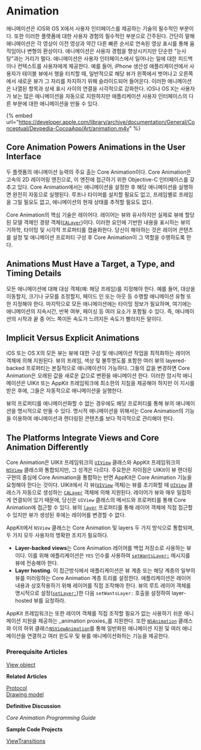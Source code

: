 # Animation

애니메이션은 iOS와 OS X에서 사용자 인터페이스를 제공하는 기술의 필수적인 부분이다. 또한 이러한 플랫폼에 대한 사용자 경험의 필수적인 부분으로 간주된다. 간단히 말해 애니메이션은 각 영상이 이전 영상과 약간 다른 빠른 순서로 연속된 영상 표시를 통해 움직임이나 변형의 환상이다. 애니메이션은 사용자 경험을 향상시키지만 단순한 "눈사탕"과는 거리가 멀다. 애니메이션은 사용자 인터페이스에서 일어나는 일에 대한 피드백이나 컨텍스트를 사용자에게 제공한다. 예를 들어, iPhone 생산성 애플리케이션에서 사용자가 테이블 뷰에서 행을 터치할 때, 일반적으로 해당 뷰가 왼쪽에서 벗어나고 오른쪽에서 새로운 뷰가 그 자리를 차지하기 위해 슬라이드되어 들어온다. 이러한 애니메이션은 나열된 항목과 상세 표시 사이의 연결을 시각적으로 강화한다. iOS나 OS X는 사용자가 보는 많은 애니메이션을 자동으로 지원하지만 애플리케이션 사용자 인터페이스의 다른 부분에 대한 애니메이션을 만들 수 있다.

{% embed url="https://developer.apple.com/library/archive/documentation/General/Conceptual/Devpedia-CocoaApp/Art/animation.m4v" %}

## Core Animation Powers Animations in the User Interface

두 플랫폼의 애니메이션 능력의 주요 출는 Core Animation이다. Core Animation은 고속의 2D 레이어링 엔진으로, 이 엔진에 접근하기 위한 Objective-C 인터페이스를 갖추고 있다. Core Animation에서는 애니메이션을 설정한 후 해당 애니메이션을 실행하면 완전히 자동으로 실행된다. 루프나 타이머를 설치할 필요도 없고, 프레임별로 프레임을 그릴 필요도 없고, 애니메이션의 현재 상태를 추적할 필요도 없다.

Core Animation의 핵심 기술은 레이어다. 레이어는 뷰와 유사하지만 실제로 뷰에 할당된 모델 객체인 경량 객체\([`CALayer`](https://developer.apple.com/documentation/quartzcore/calayer)\)이다. 이러한 요인에 기반한 내용을 표시하는 뷰의 기하학, 타이밍 및 시각적 프로퍼티를 캡슐화한다. 당신이 해아하는 것은 레이어 콘텐츠를 설정 및 애니메이션 프로퍼티 구성 후 Core Animation이 그 역할을 수행하도록 한다.

## Animations Must Have a Target, a Type, and Timing Details

모든 애니메이션에 대해 대상 객체\(예: 해당 프레임\)를 지정해야 한다. 예를 들어, 대상을 이동할지, 크기나 규모를 조정할지, 페이드 인 또는 아웃 등 수행할 애니메이션 유형 또한 지정해야 한다. 마지막으로 모든 애니메이션에는 타이밍 정보가 필요하며, 여기에는 애니메이션의 지속시간, 반복 여부, 페이싱 등 여러 요소가 포함될 수 있다. 즉, 애니메이션의 시작과 끝 중 어느 쪽이든 속도가 느려지든 속도가 빨라지든 말이다.

## Implicit Versus Explicit Animations

iOS 또는 OS X의 모든 뷰는 뷰에 대한 구성 및 애니메이션 작업을 최적화하는 레이어 객체에 의해 지원된다. 뷰의 프레임, 색상 및 불투명도를 포함한 여러 뷰의 layered-backed 프로퍼티는 본질적으로 애니메이션이 가능하다. 그들의 값을 변경하면 Core Animation은 오래된 값을 새로운 값으로 변환을 애니메이션 한다. 이러한 암시적 애니메이션은 UIKit 또는 AppKit 프레임워크에 최소한의 지침을 제공해야 하지만 이 지시를 받은 후에, 그들은 자동적으로 애니메이션을 실행한다.

뷰의 프로퍼티를 애니메이션화할 수 없는 경우에도 해당 프로퍼티를 통해 뷰의 애니메이션을 명시적으로 만들 수 있다. 명시적 애니메이션을 위해서는 Core Animation의 기능을 이용하여 애니메이션과 렌더링된 콘텐츠를 보다 적극적으로 관리해야 한다.

## The Platforms Integrate Views and Core Animation Differently

Core Animation은 UIKit 프레임워크의 [`UIView`](https://developer.apple.com/documentation/uikit/uiview) 클래스와 AppKit 프레임워크의 [`NSView`](https://developer.apple.com/documentation/appkit/nsview) 클래스와 통합되지만, 그 성격은 다르다. 주요한은 차이점은 UIKit이 뷰 렌더링 구현의 중심에 Core Animation을 통합하는 반면 AppKit은 Core Animation 기능을 요청해야 한다는 것이다. UIKit에서 각 뷰\([`UIView`](https://developer.apple.com/documentation/uikit/uiview) 객체\)는 뷰를 초기화할 때 [`UIView`](https://developer.apple.com/documentation/uikit/uiview) 클래스가 자동으로 생성하는 [`CALayer`](https://developer.apple.com/documentation/quartzcore/calayer) 객체에 의해 지원된다. 레이어가 뷰와 매우 밀접하게 연결되어 있기 때문에, 당신은 `UIView` 클래스의 메서드와 프로퍼티를 통해 Core Animation에 접근할 수 있다. 뷰의 [`layer`](https://developer.apple.com/documentation/uikit/uiview/1622436-layer) 프로퍼티를 통해 레이어 객체에 직접 접근할 수 있지만 뷰가 생성된 후에는 레이어를 변경할 수 없다.

AppKit에서 `NSView` 클래스는 Core Animation 및 layers 두 가지 방식으로 통합되며, 두 가지 모두 사용자의 명확한 조치가 필요하다.

* **Layer-backed views**는 Core Animation 레이어를 백업 저장소로 사용하는 뷰이다. 이를 위해 애플리케이션은 `YES` 인수를 사용하여 [`setWantsLayer:`](https://developer.apple.com/documentation/appkit/nsview/1483695-wantslayer) 메시지를 뷰에 전송해야 한다.
* **Layer hosting**. 이 접근방식에서 애플리케이션은 뷰 계층 또는 해당 계층의 일부의 뷰를 미러링하는 Core Animation 계층 트리를 설정한다. 애플리케이션은 레이어 내용과 상호작용하기 위해 레이어를 직접 조작해야 한다. 뷰의 루트 레이어 객체를 명시적으로 설정\([`setLayer:`](https://developer.apple.com/documentation/appkit/nsview/1483298-layer)\)한 다음 `setWantsLayer:` 호출을 설정하여 layer-hosted 뷰를 요청하라.

AppKit 프레임워크는 또한 레이어 객체를 직접 조작할 필요가 없는 사용하기 쉬운 애니메이션 지원을 제공하는 _animation proxies_를 지원한다. 또한 [`NSAnimation`](https://developer.apple.com/documentation/appkit/nsanimation) 클래스와 이의 하위 클래스[`NSViewAnimation`](https://developer.apple.com/documentation/appkit/nsviewanimation)를 통해 일반화된 애니메이션 지원 및 여러 애니메이션을 연결하고 여러 윈도우 및 뷰를 애니메이션화하는 기능을 제공한다.

### Prerequisite Articles

[View object](https://developer.apple.com/library/archive/documentation/General/Conceptual/Devpedia-CocoaApp/ViewObject.html#//apple_ref/doc/uid/TP40009071-CH5-SW1)

**Related Articles**

[Protocol](https://developer.apple.com/library/archive/documentation/General/Conceptual/DevPedia-CocoaCore/Protocol.html#//apple_ref/doc/uid/TP40008195-CH45)  
[Drawing model](https://developer.apple.com/library/archive/documentation/General/Conceptual/Devpedia-CocoaApp/DrawingModel.html#//apple_ref/doc/uid/TP40009071-CH9-SW1)

**Definitive Discussion**

_Core Animation Programming Guide_

**Sample Code Projects**

[ViewTransitions](https://developer.apple.com/library/archive/samplecode/ViewTransitions/Introduction/Intro.html#//apple_ref/doc/uid/DTS40007411)

